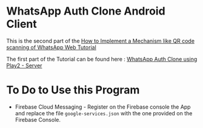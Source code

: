 WhatsApp Auth Clone Android Client
=================================

This is the second part of the [How to Implement a Mechanism like QR code scanning of WhatsApp Web Tutorial](http://blog.jbaysolutions.com/2016/09/20/how-to-implement-a-mechanism-like-qr-code-scanning-of-whatsapp-web/)

The first part of the Tutorial can be found here : [WhatsApp Auth Clone using Play2 - Server](https://github.com/jbaysolutions/whatsapp-clone-play-server)


To Do to Use this Program
===========

- Firebase Cloud Messaging - Register on the Firebase console the App and replace the file `google-services.json` with the one provided on the Firebase Console.
